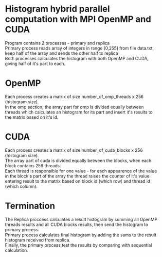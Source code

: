 # Histogram hybrid parallel computation with MPI OpenMP and CUDA
Program contains 2 processes - primary and replica\
Primary process reads array of integers in range [0,255] from file data.txt, keep half of the array and sends the other half to replica\
Both processes calculates the histogram with both OpenMP and CUDA, giving half of it's part to each.

# OpenMP
Each process creates a matrix of size number_of_omp_threads x 256 (histogram size).\
In the omp section, the array part for omp is divided equally between threads which calculates an histogram for its part and insert it's results to the matrix based on it's id.

# CUDA 
Each process creates a matrix of size number_of_cuda_blocks x 256 (histogram size).\
The array part of cuda is divided equally between the blocks, when each block contains 256 threads.\
Each thread is responsible for one value - for each appearence of the value in the block's part of the array the thread raises the counter of it's value entering result to the matrix based on block id (which row) and thread id (which column).

# Termination
The Replica proccess calculates a result histogram by summing all OpenMP threads results and all CUDA blocks results, then send the histogram to primary process.\
Primary process calculates final histogram by adding the sums to the result histogram received from replica.\
Finally, the primary process test the results by comparing with sequential calculation.
